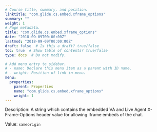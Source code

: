 ```yaml
---
# Course title, summary, and position.
linktitle: "com.glide.cs.embed.xframe_options"
summary: ""
weight: 1
# Page metadata.
title: "com.glide.cs.embed.xframe_options"
date: "2018-09-09T00:00:00Z"
lastmod: "2018-09-09T00:00:00Z"
draft: false  # Is this a draft? true/false
toc: true  # Show table of contents? true/false
type: docs  # Do not modify.

# Add menu entry to sidebar.
# - name: Declare this menu item as a parent with ID name.
# - weight: Position of link in menu.
menu:
  properties:
    parent: Properties
    name: "com.glide.cs.embed.xframe_options"
    weight: 1
---
```


Description: A string which contains the embedded VA and Live Agent X-Frame-Options header value for allowing iframe embeds of the chat.


Value: `sameorigin`